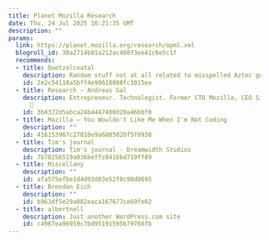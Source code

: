 ```yaml
---
title: Planet Mozilla Research
date: Thu, 24 Jul 2025 16:21:35 GMT
description: ""
params:
  link: https://planet.mozilla.org/research/opml.xml
  blogroll_id: 38a2714b81a212ac48873ee41c6e5c1f
  recommends:
  - title: Quetzalcoatal
    description: Random stuff not at all related to misspelled Aztec gods
    id: 2e2c54118a5bff4e99618080fc1015ee
  - title: Research – Andreas Gal
    description: Entrepreneur. Technologist. Former CTO Mozilla, CEO Silk Labs. Now
      
    id: 3b4372d5abca24b4447400d20a46bbf0
  - title: Mozilla – You Wouldn't Like Me When I'm Not Coding
    description: ""
    id: 416153967c27018e9a6085020f5f0938
  - title: Tim's journal
    description: Tim's journal - Dreamwidth Studios
    id: 7b78256519a036beffc0416bd719ff89
  - title: Miscellany
    description: ""
    id: afa575efbe1d4d93d83e52f0c98d0695
  - title: Brendan Eich
    description: ""
    id: b963df5e29a082eaca167677ce69fe02
  - title: albertnoll
    description: Just another WordPress.com site
    id: c4967ea96959c7bd95191595b79766fb
---
```

